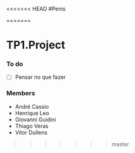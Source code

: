 <<<<<<< HEAD
#Penis

=======
# TP1.Project
### To do
- [ ] Pensar no que fazer
### Members
- André Cassio
- Henrique Leo
- Giovanni Guidini
- Thiago Veras
- Vitor Dullens
>>>>>>> master
